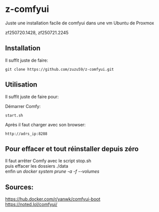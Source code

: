 # z-comfyui
Juste une installation facile de comfyui dans une vm Ubuntu de  Proxmox

zf250720.1428, zf250721.2245


## Installation
Il suffit juste de faire:
````
git clone https://github.com/zuzu59/z-comfyui.git
````

## Utilisation
Il suffit juste de faire pour:

Démarrer Comfy:
````
start.sh
````

Après il faut charger avec son browser:
````
http://adrs_ip:8288
````

## Pour effacer et tout réinstaller depuis zéro
Il faut arrêter Comfy avec le script stop.sh<br>
puis effacer les dossiers ./data<br>
enfin un *docker system prune -a -f --volumes*<br>

## Sources:
https://hub.docker.com/r/yanwk/comfyui-boot<br>
https://noted.lol/comfyui/

